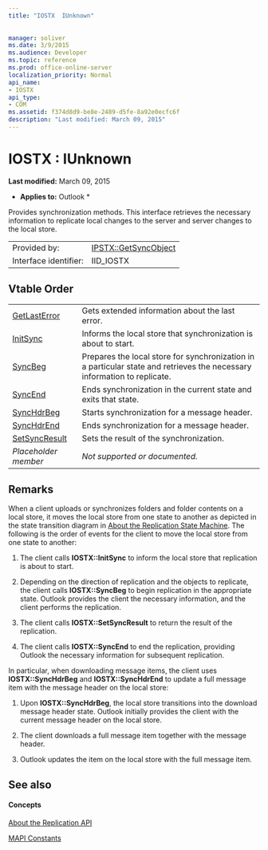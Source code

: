 ```yaml
---
title: "IOSTX  IUnknown"
 
 
manager: soliver
ms.date: 3/9/2015
ms.audience: Developer
ms.topic: reference
ms.prod: office-online-server
localization_priority: Normal
api_name:
- IOSTX
api_type:
- COM
ms.assetid: f374d8d9-be8e-2489-d5fe-8a92e0ecfc6f
description: "Last modified: March 09, 2015"
---
```


# IOSTX : IUnknown

 **Last modified:** March 09, 2015 
  
 * **Applies to:** Outlook * 
  
Provides synchronization methods. This interface retrieves the necessary information to replicate local changes to the server and server changes to the local store.
  
|||
|:-----|:-----|
|Provided by:  <br/> |[IPSTX::GetSyncObject](iostx-setsyncresult.md) <br/> |
|Interface identifier:  <br/> |IID_IOSTX  <br/> |
   
## Vtable Order

|||
|:-----|:-----|
|[GetLastError](iostx-getlasterror.md) <br/> |Gets extended information about the last error.  <br/> |
|[InitSync](iostx-initsync.md) <br/> |Informs the local store that synchronization is about to start.  <br/> |
|[SyncBeg](iostx-syncbeg.md) <br/> |Prepares the local store for synchronization in a particular state and retrieves the necessary information to replicate.  <br/> |
|[SyncEnd](iostx-syncend.md) <br/> |Ends synchronization in the current state and exits that state.  <br/> |
|[SyncHdrBeg](iostx-synchdrbeg.md) <br/> |Starts synchronization for a message header.  <br/> |
|[SyncHdrEnd](iostx-synchdrend.md) <br/> |Ends synchronization for a message header.  <br/> |
|[SetSyncResult](iostx-setsyncresult.md) <br/> |Sets the result of the synchronization.  <br/> |
| *Placeholder member*  <br/> | *Not supported or documented.*  <br/> |
   
## Remarks

When a client uploads or synchronizes folders and folder contents on a local store, it moves the local store from one state to another as depicted in the state transition diagram in [About the Replication State Machine](about-the-replication-state-machine.md). The following is the order of events for the client to move the local store from one state to another:
  
1. The client calls **IOSTX::InitSync** to inform the local store that replication is about to start. 
    
2. Depending on the direction of replication and the objects to replicate, the client calls **IOSTX::SyncBeg** to begin replication in the appropriate state. Outlook provides the client the necessary information, and the client performs the replication. 
    
3. The client calls **IOSTX::SetSyncResult** to return the result of the replication. 
    
4. The client calls **IOSTX::SyncEnd** to end the replication, providing Outlook the necessary information for subsequent replication. 
    
In particular, when downloading message items, the client uses **IOSTX::SyncHdrBeg** and **IOSTX::SyncHdrEnd** to update a full message item with the message header on the local store: 
  
1. Upon **IOSTX::SyncHdrBeg**, the local store transitions into the download message header state. Outlook initially provides the client with the current message header on the local store.
    
2. The client downloads a full message item together with the message header.
    
3. Outlook updates the item on the local store with the full message item.
    
## See also

#### Concepts

[About the Replication API](about-the-replication-api.md)
  
[MAPI Constants](mapi-constants.md)

